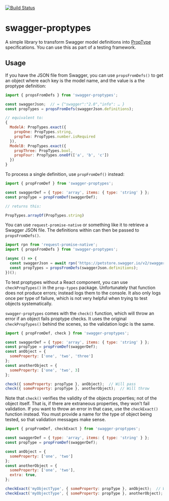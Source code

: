 [![Build
Status](https://travis-ci.org/equinor/swagger-proptypes.svg?branch=master)](https://travis-ci.org/Statoil/swagger-proptypes)

# swagger-proptypes

A simple library to transform Swagger model definitions into [PropType](https://www.npmjs.com/package/prop-types) specifications. You can use this as part of a testing framework.

## Usage

If you have the JSON file from Swagger, you can use `propsFromDefs()` to get an object where each key is the model name, and the value is a the proptype definition:

```js
import { propsFromDefs } from 'swagger-proptypes';

const swaggerJson;  // = {"swagger":"2.0","info": … }
const propTypes = propsFromDefs(swaggerJson.definitions);

// equivalent to:
{
  ModelA: PropTypes.exact({
    propOne: PropTypes.string,
    propTwo: PropTypes.number.isRequired
  }),
  ModelB: PropTypes.exact({
    propThree: PropTypes.bool,
    propFour: PropTypes.oneOf(['a', 'b', 'c'])
  })
}
```

To process a single definition, use `propFromDef()` instead:

```js
import { propFromDef } from 'swagger-proptypes';

const swaggerDef = { type: 'array', items: { type: 'string' } };
const propType = propFromDef(swaggerDef);

// returns this:

PropTypes.arrayOf(PropTypes.string)
```

You can use `request-promise-native` or something like it to retrieve a Swagger JSON file. The definitions within can then be passed to `propsFromDefs()`.

```js
import rpn from 'request-promise-native';
import { propsFromDefs } from 'swagger-proptypes';

(async () => {
  const swaggerJson = await rpn('https://petstore.swagger.io/v2/swagger.json', { json: true });
  const propTypes = propsFromDefs(swaggerJson.definitions);
})();
```

To test proptypes without a React component, you can use `checkPropTypes()` in the `prop-types` package. Unfortunately that function does not produce errors; instead logs them to the console. It also only logs once per type of failure, which is not very helpful when trying to test objects systematically.

`swagger-proptypes` comes with the `check()` function, which will throw an error if an object fails proptype checks. It uses the original `checkPropTypes()` behind the scenes, so the validation logic is the same.

```js
import { propFromDef, check } from 'swagger-proptypes';

const swaggerDef = { type: 'array', items: { type: 'string' } };
const propType = propFromDef(swaggerDef);
const anObject = {
  someProperty: ['one', 'two', 'three']
};
const anotherObject = {
  someProperty: ['one', 'two', 3]
};

check({ someProperty: propType }, anObject);  // Will pass
check({ someProperty: propType }, anotherObject);  // Will throw

```

Note that `check()` verifies the validity of the objects properties; not of the object itself. That is, if there are extraneous properties, they won't fail validation. If you want to throw an error in that case, use the `checkExact()` function instead. You must provide a name for the type of object being tested, so that validation messages make sense.

```js
import { propFromDef, checkExact } from 'swagger-proptypes';

const swaggerDef = { type: 'array', items: { type: 'string' } };
const propType = propFromDef(swaggerDef);

const anObject = {
  someProperty: ['one', 'two']
};
const anotherObject = {
  someProperty: ['one', 'two'],
  extra: true,
};

checkExact('myObjectType', { someProperty: propType }, anObject);  // Will pass
checkExact('myObjectType', { someProperty: propType }, anotherObject);  // Will throw

```

